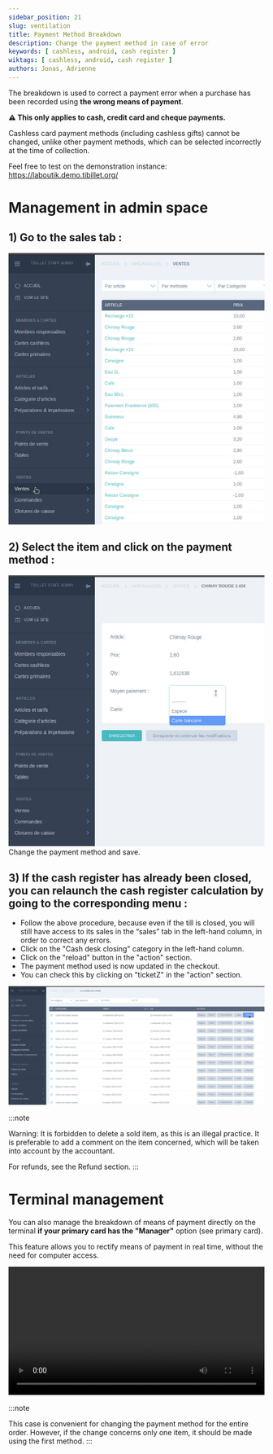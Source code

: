 ```yaml
---
sidebar_position: 21
slug: ventilation
title: Payment Method Breakdown
description: Change the payment method in case of error
keywords: [ cashless, android, cash register ]
wiktags: [ cashless, android, cash register ]
authors: Jonas, Adrienne
---
```


The breakdown is used to correct a payment error when a purchase has been recorded using 
**the wrong means of payment**.

**⚠️ This only applies to cash, credit card and cheque payments.**

Cashless card payment methods (including cashless gifts) cannot be changed, unlike other payment methods, which can be selected incorrectly at the time of collection.

Feel free to test on the demonstration instance: https://laboutik.demo.tibillet.org/

# Management in admin space

## 1) Go to the sales tab :

![/img/cashless/ventilation/aller_ventes.jpg](/img/cashless/ventilation/aller_ventes.jpg)

## 2) Select the item and click on the payment method :

![/img/cashless/ventilation/modif_article.jpg](/img/cashless/ventilation/modif_article.jpg)
Change the payment method and save.

## 3) If the cash register has already been closed, you can relaunch the cash register calculation by going to the corresponding menu :
- Follow the above procedure, because even if the till is closed, you will still have access to its sales in the “sales” tab in the left-hand column, in order to correct any errors.
- Click on the "Cash desk closing" category in the left-hand column.
- Click on the "reload" button in the "action" section.
- The payment method used is now updated in the checkout.
- You can check this by clicking on "ticketZ" in the "action" section.

![/img/cashless/ventilation/reload_cloture.jpg](/img/cashless/ventilation/reload_cloture.jpg)

:::note

Warning: It is forbidden to delete a sold item, as this is an illegal practice. It is preferable to add a comment on the item concerned, which will be taken into account by the accountant.

For refunds, see the Refund section.
:::

# Terminal management 

You can also manage the breakdown of means of payment directly on the terminal **if your primary card has the "Manager"** option (see primary card).

This feature allows you to rectify means of payment in real time, without the need for computer access.

<video width="100%" controls src="/img/ventilation.mp4"></video>

:::note

This case is convenient for changing the payment method for the entire order. However, if the change concerns only one item, it should be made using the first method.
:::

